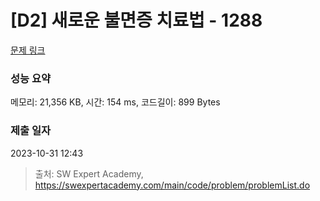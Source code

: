 # [D2] 새로운 불면증 치료법 - 1288 

[문제 링크](https://swexpertacademy.com/main/code/problem/problemDetail.do?contestProbId=AV18_yw6I9MCFAZN) 

### 성능 요약

메모리: 21,356 KB, 시간: 154 ms, 코드길이: 899 Bytes

### 제출 일자

2023-10-31 12:43



> 출처: SW Expert Academy, https://swexpertacademy.com/main/code/problem/problemList.do